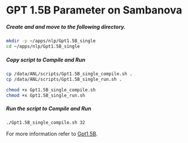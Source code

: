 # GPT 1.5B Parameter on Sambanova

##### Create and and move to the following directory.

```bash
mkdir -p ~/apps/nlp/Gpt1.5B_single
cd ~/apps/nlp/Gpt1.5B_single
```

##### Copy script to Compile and Run

```bash
cp /data/ANL/scripts/Gpt1.5B_single_compile.sh .
cp /data/ANL/scripts/Gpt1.5B_single_run.sh .

chmod +x Gpt1.5B_single_compile.sh
chmod +x Gpt1.5B_single_run.sh
```

##### Run the script to Compile and Run

```bash
./Gpt1.5B_single_compile.sh 32
```
For more information refer to [Gpt1.5B](https://docs.alcf.anl.gov/ai-testbed/sambanova/example-programs/#gpt-15b). 
